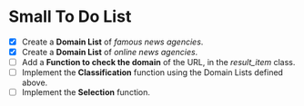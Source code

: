# Small To Do List
- [x] Create a **Domain List** of *famous news agencies*.
- [x] Create a **Domain List** of *online news agencies*.
- [ ] Add a **Function to check the domain** of the URL, in the *result_item* class.
- [ ] Implement the **Classification** function using the Domain Lists defined above.
- [ ] Implement the **Selection** function.
